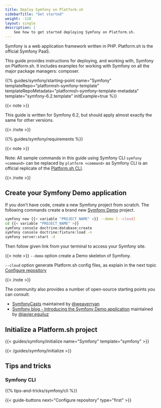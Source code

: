 ```yaml
---
title: Deploy Symfony on Platform.sh
sidebarTitle: "Get started"
weight: -110
layout: single
description: |
    See how to get started deploying Symfony on Platform.sh.
---
```


Symfony is a web application framework written in PHP. Platform.sh is the official Symfony PaaS.

This guide provides instructions for deploying, and working with, Symfony on Platform.sh.
It includes examples for working with Symfony on all the major package managers: composer.

{{% guides/symfony/starting-point name="Symfony" templateRepo="platformsh-symfony-template" templateRepoMetadata="platformsh-symfony-template-metadata" template="symfony-6.2.template" initExample=true %}}

{{< note >}}

This guide is written for Symfony 6.2, but should apply almost exactly the same for other versions.

{{< /note >}}

{{% guides/symfony/requirements %}}

{{< note >}}

Note:
All sample commands in this guide using Symfony CLI `symfony <command>` can be replaced by `platform <command>` as Symfony CLI is an official replicate of the [Platform.sh CLI](/administration/cli/_index.md).

{{< /note >}}

## Create your Symfony Demo application
If you don't have code, create a new Symfony project from scratch.
The following commands create a brand new [Symfony Demo](https://symfony.com/doc/current/setup.html#the-symfony-demo-application) project.

```bash
symfony new {{< variable "PROJECT_NAME" >}} --demo [--cloud]
cd {{< variable "PROJECT_NAME" >}}
symfony console doctrine:database:create
symfony console doctrine:fixture:load -n
symfony server:start -d
```
Then follow given link from your terminal to access your Symfony site.

{{< note >}}
`--demo` option create a Demo skeleton of Symfony.

`--cloud` option generate Platform.sh config files, as explain in the next topic [Configure repository](./configure.md)

{{< /note >}}

The community also provides a number of open-source starting points you can consult:

- [SymfonyCasts](https://symfonycasts.com/tracks/symfony) maintained by [@weaverryan](https://github.com/weaverryan)
- [Symfony blog - Introducing the Symfony Demo application](https://symfony.com/blog/introducing-the-symfony-demo-application) maintained by [@javier.eguiluz](https://connect.symfony.com/profile/javier.eguiluz)

## Initialize a Platform.sh project

{{< guides/symfony/initialize name="Symfony" template="symfony" >}}

{{< /guides/symfony/initialize >}}

## Tips and tricks

### Symfony CLI
{{% tips-and-tricks/symfony/cli %}}

{{< guide-buttons next="Configure repository" type="first" >}}
